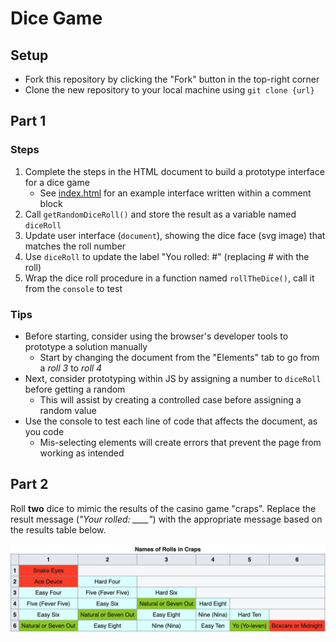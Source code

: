 # Dice Game

## Setup
- Fork this repository by clicking the "Fork" button in the top-right corner
- Clone the new repository to your local machine using `git clone {url}`

## Part 1

### Steps
1. Complete the steps in the HTML document to build a prototype interface for a dice game 
	- See [index.html](./index.html) for an example interface written within a comment block
3. Call `getRandomDiceRoll()` and store the result as a variable named `diceRoll`
4. Update user interface (`document`), showing the dice face (svg image) that matches the roll number
5. Use `diceRoll` to update the label "You rolled: #" (replacing # with the roll)
6. Wrap the dice roll procedure in a function named `rollTheDice()`, call it from the `console` to test

### Tips
- Before starting, consider using the browser's developer tools to prototype a solution manually
	- Start by changing the document from the "Elements" tab to go from a *roll 3* to *roll 4*
- Next, consider prototyping within JS by assigning a number to `diceRoll` before getting a random
	- This will assist by creating a controlled case before assigning a random value
- Use the console to test each line of code that affects the document, as you code
	- Mis-selecting elements will create errors that prevent the page from working as intended

## Part 2

Roll **two** dice to mimic the results of the casino game "craps". Replace the result message (*"Your rolled: ____"*) with the appropriate message based on the results table below.

![Craps game results](./img/craps.png)
